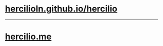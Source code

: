 # [hercilioln.github.io/hercilio](hercilioln.github.io/hercilio)
---
# [hercilio.me](https://hercilio.me)


